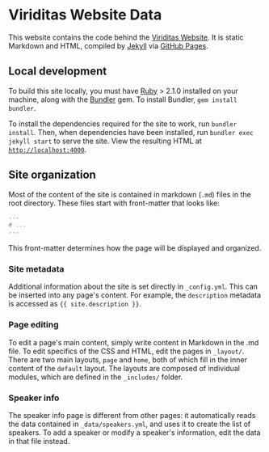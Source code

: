 # Viriditas Website Data

This website contains the code behind the [Viriditas Website](https://viriditas-org.github.io/).
It is static Markdown and HTML, compiled by [Jekyll](https://jekyllrb.com/) via [GitHub
Pages](https://pages.github.com/).

## Local development

To build this site locally, you must have [Ruby](https://www.ruby-lang.org/) > 2.1.0 installed on
your machine, along with the [Bundler](https://bundler.io) gem. To install Bundler, `gem install
bundler`.

To install the dependencies required for the site to work, run `bundler install`. Then, when
dependencies have been installed, run `bundler exec jekyll start` to serve the site. View the
resulting HTML at [`http://localhost:4000`](http://locahost:4000).

## Site organization

Most of the content of the site is contained in markdown (`.md`) files in the root directory. These
files start with front-matter that looks like:

```yaml
---
# ...
---
```

This front-matter determines how the page will be displayed and organized.

### Site metadata

Additional information about the site is set directly in `_config.yml`. This can be inserted into
any page's content. For example, the `description` metadata is accessed as `{{ site.description }}`.

### Page editing

To edit a page's main content, simply write content in Markdown in the .md file. To edit specifics
of the CSS and HTML, edit the pages in `_layout/`. There are two main layouts, `page` and `home`,
both of which fill in the inner content of the `default` layout. The layouts are composed of
individual modules, which are defined in the `_includes/` folder.

### Speaker info

The speaker info page is different from other pages: it automatically reads the data contained in
`_data/speakers.yml`, and uses it to create the list of speakers. To add a speaker or modify a
speaker's information, edit the data in that file instead.
